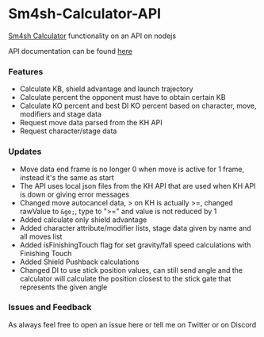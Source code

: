 # Sm4sh-Calculator-API

[Sm4sh Calculator](https://github.com/rubendal/Sm4sh-Calculator) functionality on an API on nodejs

API documentation can be found [here](http://calculator.kuroganehammer.com/swagger/ui/)

### Features

- Calculate KB, shield advantage and launch trajectory
- Calculate percent the opponent must have to obtain certain KB
- Calculate KO percent and best DI KO percent based on character, move, modifiers and stage data
- Request move data parsed from the KH API
- Request character/stage data

### Updates

- Move data end frame is no longer 0 when move is active for 1 frame, instead it's the same as start
- The API uses local json files from the KH API that are used when KH API is down or giving error messages
- Changed move autocancel data, > on KH is actually >=, changed rawValue to `&ge;`, type to ">=" and value is not reduced by 1
- Added calculate only shield advantage
- Added character attribute/modifier lists, stage data given by name and all moves list
- Added isFinishingTouch flag for set gravity/fall speed calculations with Finishing Touch
- Added Shield Pushback calculations
- Changed DI to use stick position values, can still send angle and the calculator will calculate the position closest to the stick gate that represents the given angle

### Issues and Feedback

As always feel free to open an issue here or tell me on Twitter or on Discord